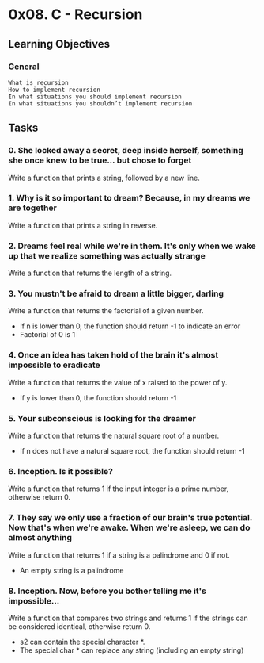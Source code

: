 # 0x08. C - Recursion

## Learning Objectives

### General
	What is recursion
	How to implement recursion
	In what situations you should implement recursion
	In what situations you shouldn’t implement recursion

## Tasks

### 0. She locked away a secret, deep inside herself, something she once knew to be true... but chose to forget
Write a function that prints a string, followed by a new line.
### 1. Why is it so important to dream? Because, in my dreams we are together
Write a function that prints a string in reverse.
### 2. Dreams feel real while we're in them. It's only when we wake up that we realize something was actually strange
Write a function that returns the length of a string.
### 3. You mustn't be afraid to dream a little bigger, darling
Write a function that returns the factorial of a given number.

* If n is lower than 0, the function should return -1 to indicate an error
* Factorial of 0 is 1
### 4. Once an idea has taken hold of the brain it's almost impossible to eradicate
Write a function that returns the value of x raised to the power of y.

* If y is lower than 0, the function should return -1
### 5. Your subconscious is looking for the dreamer
Write a function that returns the natural square root of a number.

* If n does not have a natural square root, the function should return -1
### 6. Inception. Is it possible?
Write a function that returns 1 if the input integer is a prime number, otherwise return 0.
### 7. They say we only use a fraction of our brain's true potential. Now that's when we're awake. When we're asleep, we can do almost anything
Write a function that returns 1 if a string is a palindrome and 0 if not.

* An empty string is a palindrome
### 8. Inception. Now, before you bother telling me it's impossible...
Write a function that compares two strings and returns 1 if the strings can be considered identical, otherwise return 0.

* s2 can contain the special character *.
* The special char * can replace any string (including an empty string)
